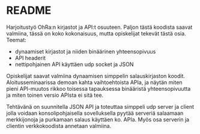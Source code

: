 # README #

Harjoitustyö OhRa:n kirjastot ja API:t osuuteen. Paljon tästä koodista saavat valmiina, tässä on koko kokonaisuus, mutta opiskelijat tekevät tästä osia. Teemat:
- dynaamiset kirjastot ja niiden binäärinen yhteensopivuus
- API headerit
- nettipohjainen API käyttäen udp socket ja JSON

Opiskelijat saavat valmiina dynaamisen simppelin salauskirjaston koodit. Aloitusseminaarissa demoan kahta vaihtoehtoista APIa, ja näytän miten pieni API-muutos rikkoo toisessa tapauksessa binääristä yhteensopivuutta ja miten toinen versio APIsta ei sitä tee.

Tehtävänä on suunnitella JSON API ja toteuttaa simppeli udp server ja client jolla voidaan konsolipohjaisella sovelluksella pyytää serveriä salaamaan merkkijonoja ja purkamaan salaus käyttäen ko. APIa. Myös osa serverin ja clientin verkkokoodista annetaan valmiina.